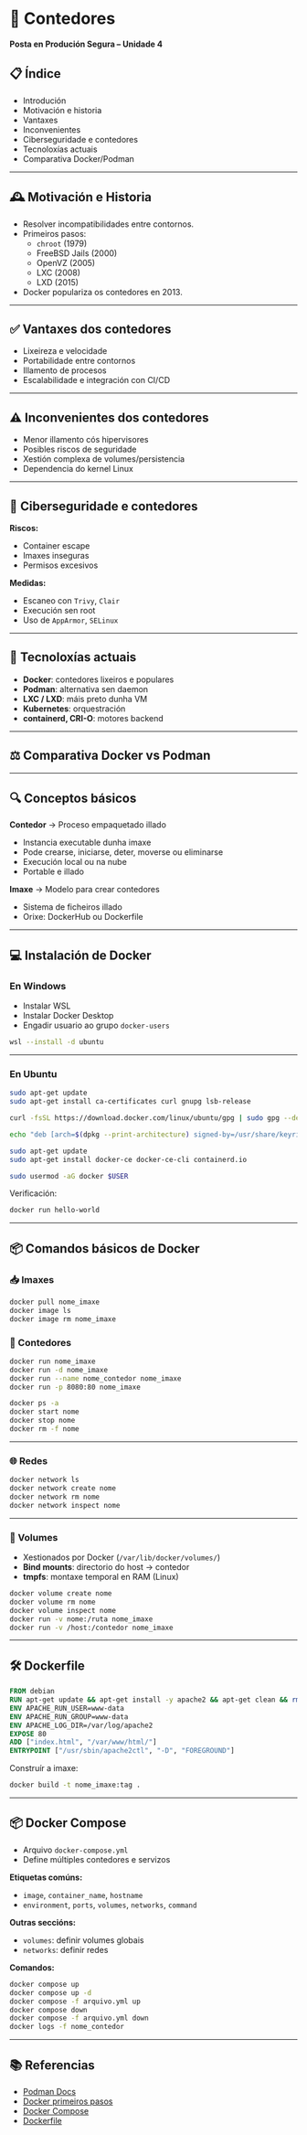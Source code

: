 # 🐳 Contedores  
**Posta en Produción Segura – Unidade 4**

## 📋 Índice
- Introdución
- Motivación e historia
- Vantaxes
- Inconvenientes
- Ciberseguridade e contedores
- Tecnoloxías actuais
- Comparativa Docker/Podman

---

## 🕰️ Motivación e Historia

- Resolver incompatibilidades entre contornos.
- Primeiros pasos:
  - `chroot` (1979)
  - FreeBSD Jails (2000)
  - OpenVZ (2005)
  - LXC (2008)
  - LXD (2015)
- Docker populariza os contedores en 2013.

---

## ✅ Vantaxes dos contedores

- Lixeireza e velocidade
- Portabilidade entre contornos
- Illamento de procesos
- Escalabilidade e integración con CI/CD

---

## ⚠️ Inconvenientes dos contedores

- Menor illamento cós hipervisores
- Posibles riscos de seguridade
- Xestión complexa de volumes/persistencia
- Dependencia do kernel Linux

---

## 🔐 Ciberseguridade e contedores

**Riscos:**
- Container escape
- Imaxes inseguras
- Permisos excesivos

**Medidas:**
- Escaneo con `Trivy`, `Clair`
- Execución sen root
- Uso de `AppArmor`, `SELinux`

---

## 🔧 Tecnoloxías actuais

- **Docker**: contedores lixeiros e populares
- **Podman**: alternativa sen daemon
- **LXC / LXD**: máis preto dunha VM
- **Kubernetes**: orquestración
- **containerd, CRI-O**: motores backend

---

## ⚖️ Comparativa Docker vs Podman

---

## 🔍 Conceptos básicos

**Contedor** → Proceso empaquetado illado  
- Instancia executable dunha imaxe  
- Pode crearse, iniciarse, deter, moverse ou eliminarse  
- Execución local ou na nube  
- Portable e illado

**Imaxe** → Modelo para crear contedores  
- Sistema de ficheiros illado  
- Orixe: DockerHub ou Dockerfile

---

## 💻 Instalación de Docker

### En Windows
- Instalar WSL
- Instalar Docker Desktop
- Engadir usuario ao grupo `docker-users`

```bash
wsl --install -d ubuntu
```

---

### En Ubuntu

```bash
sudo apt-get update
sudo apt-get install ca-certificates curl gnupg lsb-release

curl -fsSL https://download.docker.com/linux/ubuntu/gpg | sudo gpg --dearmor -o /usr/share/keyrings/docker-archive-keyring.gpg

echo "deb [arch=$(dpkg --print-architecture) signed-by=/usr/share/keyrings/docker-archive-keyring.gpg] https://download.docker.com/linux/ubuntu $(lsb_release -cs) stable" | sudo tee /etc/apt/sources.list.d/docker.list > /dev/null

sudo apt-get update
sudo apt-get install docker-ce docker-ce-cli containerd.io

sudo usermod -aG docker $USER
```

Verificación:

```bash
docker run hello-world
```

---

## 📦 Comandos básicos de Docker

### 📥 Imaxes

```bash
docker pull nome_imaxe
docker image ls
docker image rm nome_imaxe
```

### 🚀 Contedores

```bash
docker run nome_imaxe
docker run -d nome_imaxe
docker run --name nome_contedor nome_imaxe
docker run -p 8080:80 nome_imaxe
```

```bash
docker ps -a
docker start nome
docker stop nome
docker rm -f nome
```

---

### 🌐 Redes

```bash
docker network ls
docker network create nome
docker network rm nome
docker network inspect nome
```

---

### 💾 Volumes

- Xestionados por Docker (`/var/lib/docker/volumes/`)
- **Bind mounts**: directorio do host → contedor
- **tmpfs**: montaxe temporal en RAM (Linux)

```bash
docker volume create nome
docker volume rm nome
docker volume inspect nome
docker run -v nome:/ruta nome_imaxe
docker run -v /host:/contedor nome_imaxe
```

---

## 🛠️ Dockerfile

```Dockerfile
FROM debian
RUN apt-get update && apt-get install -y apache2 && apt-get clean && rm -rf /var/lib/apt/lists/*
ENV APACHE_RUN_USER=www-data
ENV APACHE_RUN_GROUP=www-data
ENV APACHE_LOG_DIR=/var/log/apache2
EXPOSE 80
ADD ["index.html", "/var/www/html/"]
ENTRYPOINT ["/usr/sbin/apache2ctl", "-D", "FOREGROUND"]
```

Construír a imaxe:

```bash
docker build -t nome_imaxe:tag .
```

---

## 📦 Docker Compose

- Arquivo `docker-compose.yml`
- Define múltiples contedores e servizos

**Etiquetas comúns:**
- `image`, `container_name`, `hostname`
- `environment`, `ports`, `volumes`, `networks`, `command`

**Outras seccións:**
- `volumes`: definir volumes globais
- `networks`: definir redes

**Comandos:**

```bash
docker compose up
docker compose up -d
docker compose -f arquivo.yml up
docker compose down
docker compose -f arquivo.yml down
docker logs -f nome_contedor
```

---

## 📚 Referencias

- [Podman Docs](https://docs.podman.io/en/latest/Reference.html)  
- [Docker primeiros pasos](https://docs.docker.com/get-started/)  
- [Docker Compose](https://docs.docker.com/compose/gettingstarted/)  
- [Dockerfile](https://docs.docker.com/reference/dockerfile/)